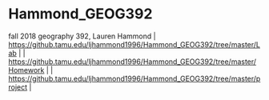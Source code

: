 # Hammond_GEOG392
fall 2018 geography 392, Lauren Hammond
| https://github.tamu.edu/ljhammond1996/Hammond_GEOG392/tree/master/Lab      |
| https://github.tamu.edu/ljhammond1996/Hammond_GEOG392/tree/master/Homework |
| https://github.tamu.edu/ljhammond1996/Hammond_GEOG392/tree/master/project  |
